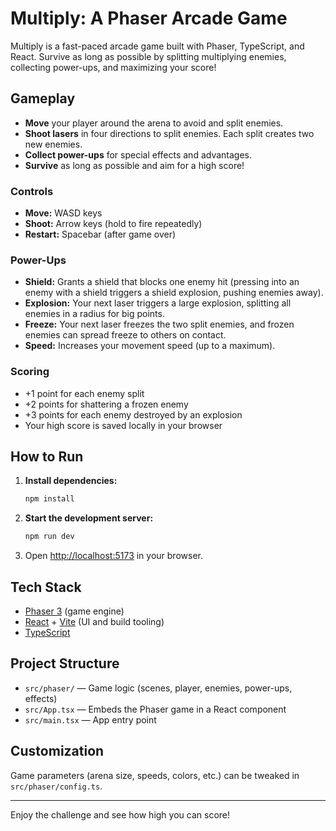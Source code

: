 # Multiply: A Phaser Arcade Game

Multiply is a fast-paced arcade game built with Phaser, TypeScript, and React. Survive as long as possible by splitting multiplying enemies, collecting power-ups, and maximizing your score!

## Gameplay
- **Move** your player around the arena to avoid and split enemies.
- **Shoot lasers** in four directions to split enemies. Each split creates two new enemies.
- **Collect power-ups** for special effects and advantages.
- **Survive** as long as possible and aim for a high score!

### Controls
- **Move:** WASD keys
- **Shoot:** Arrow keys (hold to fire repeatedly)
- **Restart:** Spacebar (after game over)

### Power-Ups
- **Shield:** Grants a shield that blocks one enemy hit (pressing into an enemy with a shield triggers a shield explosion, pushing enemies away).
- **Explosion:** Your next laser triggers a large explosion, splitting all enemies in a radius for big points.
- **Freeze:** Your next laser freezes the two split enemies, and frozen enemies can spread freeze to others on contact.
- **Speed:** Increases your movement speed (up to a maximum).

### Scoring
- +1 point for each enemy split
- +2 points for shattering a frozen enemy
- +3 points for each enemy destroyed by an explosion
- Your high score is saved locally in your browser

## How to Run
1. **Install dependencies:**
   ```bash
   npm install
   ```
2. **Start the development server:**
   ```bash
   npm run dev
   ```
3. Open [http://localhost:5173](http://localhost:5173) in your browser.

## Tech Stack
- [Phaser 3](https://phaser.io/) (game engine)
- [React](https://react.dev/) + [Vite](https://vitejs.dev/) (UI and build tooling)
- [TypeScript](https://www.typescriptlang.org/)

## Project Structure
- `src/phaser/` — Game logic (scenes, player, enemies, power-ups, effects)
- `src/App.tsx` — Embeds the Phaser game in a React component
- `src/main.tsx` — App entry point

## Customization
Game parameters (arena size, speeds, colors, etc.) can be tweaked in `src/phaser/config.ts`.

---

Enjoy the challenge and see how high you can score!
